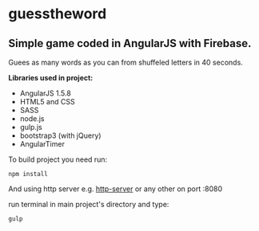 # guesstheword

## **Simple game coded in AngularJS with Firebase.**

Guees as many words as you can from shuffeled letters in 40 seconds.

**Libraries used in project:**
- AngularJS 1.5.8
- HTML5 and CSS
- SASS
- node.js
- gulp.js
- bootstrap3 (with jQuery)
- AngularTimer



To build project you need run:
```
npm install
```

And using http server e.g. [http-server](https://www.npmjs.com/package/http-server) 
or any other on port :8080

run terminal in main project's directory and type: 
```
gulp
```

